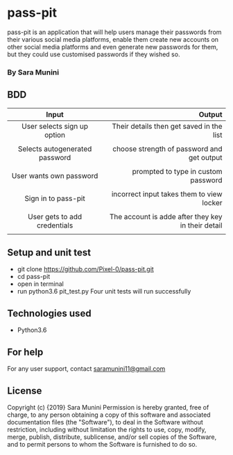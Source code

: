 # pass-pit
pass-pit is an application that will help users manage their passwords from their various social media platforms, enable them create new accounts on other social media platforms and even generate new passwords for them, but they could use customised passwords if they wished so.

### By Sara Munini

## BDD

| Input                                       | Output  				                            |
|:------------------------------------------: | --------------------------------------------------: |		                   
| User selects sign up option                 | Their details then get saved in the list            |
| 			                                  | 			                                        | 						 		     
| Selects autogenerated password	          | choose strength of password and get output          |
| 			                                  | 			              				   		    | 
| User wants own password                     | prompted to type in custom password                 |
| 			                                  | 			                                        | 						 		 
| Sign in to pass-pit                         | incorrect input takes them to view locker           | 
| 			                                  | 			                                        | 						 		 
| User gets to add credentials                | The account is adde after they key in their detail  |
| 			                                  | 			                                        | 		

## Setup and unit test
- git clone https://github.com/Pixel-0/pass-pit.git
- cd pass-pit
- open in terminal
- run python3.6 pit_test.py
Four unit tests will run successfully 

## Technologies used
- Python3.6

## For help
For any user support, contact saramunini11@gmail.com

## License
Copyright (c) {2019} Sara Munini Permission is hereby granted, free of charge, to any person obtaining a copy of this software and associated documentation files (the "Software"), to deal in the Software without restriction, including without limitation the rights to use, copy, modify, merge, publish, distribute, sublicense, and/or sell copies of the Software, and to permit persons to whom the Software is furnished to do so.